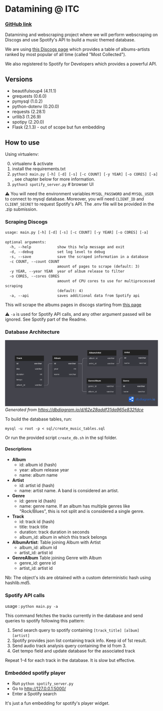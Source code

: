 # Datamining @ ITC

### [GitHub link](https://github.com/ArnoBen/datamining_itc)

Datamining and webscraping project where we will perform webscraping on Discogs and use Spotify's API to build a music themed database.

We are using [this Discogs page](https://www.discogs.com/search/?sort=have%2Cdesc&ev=em_rs&type=master)
which provides a table of albums-artists ranked by most popular of all time (called "Most Collected").

We also registered to Spotify for Developers which provides a powerful API.

## Versions

- beautifulsoup4 (4.11.1)
- grequests (0.6.0)
- pymysql (1.0.2)
- python-dotenv (0.20.0)
- requests (2.28.1)
- urllib3 (1.26.9)
- spotipy (2.20.0)
- Flask (2.1.3) - out of scope but fun embedding


## How to use

Using virtualenv:
 
0. virtualenv & activate
1. install the requirements.txt
2. `python3 main.py [-h] [-d] [-s] [-c COUNT] [-y YEAR] [-o CORES] [-a] `, see chapter below for more information.
3. `python3 spotify_server.py` # browser UI


:warning: You will need the environment variables `MYSQL_PASSWORD` and `MYSQL_USER` to connect to mysql database.
Moreover, you will need `CLIENT_ID` and `CLIENT_SECRET` to request Spotify's API. The .env file will be provided in the .zip submission.

### Scraping Discogs

```
usage: main.py [-h] [-d] [-s] [-c COUNT] [-y YEAR] [-o CORES] [-a]

optional arguments:
  -h, --help            show this help message and exit
  -d, --debug           set log level to debug
  -s, --save            save the scraped information in a database
  -c COUNT, --count COUNT
                        amount of pages to scrape (default: 3)
  -y YEAR, --year YEAR  year of album release to filter
  -o CORES, --cores CORES
                        amount of CPU cores to use for multiprocessed scraping
                        (default: 4)
  -a, --api             saves additional data from Spotify api
```

This will scrape the albums pages in discogs starting from [this page](https://www.discogs.com/search/?limit=50&sort=have%2Cdesc&ev=em_rs&type=master&layout=sm)

:warning: `-a` is used for Spotify API calls, and any other argument passed will be ignored. See Spotify part of the Readme.

### Database Architecture

![Database ERD](sql/ERD.png)
*Generated from https://dbdiagram.io/d/62e28addf31da965e832fdce*

To build the database tables, run:
```commandline
mysql -u root -p < sql/create_music_tables.sql
```

Or run the provided script `create_db.sh` in the sql folder.

#### Descriptions

- **Album**
    - id: album id (hash)
    - year: album release year
    - name: album name
- **Artist**
    - id: artist id (hash)
    - name: artist name. A band is considered an artist.
- **Genre**
  - id: genre id (hash)
  - name: genre name. If an album has multiple genres like "Rock/Blues", this is not split and is considered a single genre.
- **Track**
  - id: track id (hash)
  - title: track title
  - duration: track duration in seconds
  - album_id: album in which this track belongs
- **AlbumArtist**: Table joining Album with Artist
  - album_id: album id
  - artist_id: artist id
- **GenreAlbum** Table joining Genre with Album
  - genre_id: genre id
  - artist_id: artist id

Nb: The object's ids are obtained with a custom deterministic hash using hashlib.md5.


### Spotify API calls

usage : `python main.py -a`

This command fetches the tracks currently in the database and send queries to spotify following this pattern:
1. Send search query to spotify containing `[track_title] [album] [artist]`
2. Spotify provides json list containing track info. Keep id of 1st result.
3. Send audio track analysis query containing the id from 3.
4. Get tempo field and update database for the associated track

Repeat 1-4 for each track in the database. It is slow but effective.

### Embedded spotify player

- Run `python spotify_server.py` 
- Go to http://127.0.0.1:5000/
- Enter a Spotify search

It's just a fun embedding for spotify's player widget.
